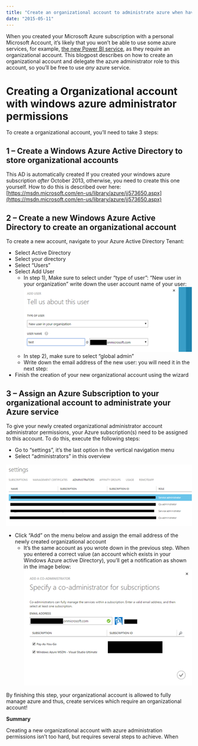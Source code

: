 ```yaml
---
title: "Create an organizational account to administrate azure when having a Microsoft Account"
date: "2015-05-11"
---
```


When you created your Microsoft Azure subscription with a personal Microsoft Account, it’s likely that you won’t be able to use some azure services, for example, [the new Power BI service](http://www.powerbi.com/), as they require an organizational account. This blogpost describes on how to create an organizational account and delegate the azure administrator role to this account, so you’ll be free to use _any_ azure service.

# Creating a Organizational account with windows azure administrator permissions

To create a organizational account, you’ll need to take 3 steps:

## 1 – Create a Windows Azure Active Directory to store organizational accounts

This AD is automatically created If you created your windows azure subscription _after_ October 2013, otherwise, you need to create this one yourself. How to do this is described over here: [https://msdn.microsoft.com/en-us/library/azure/jj573650.aspx](https://msdn.microsoft.com/en-us/library/azure/jj573650.aspx)

## 2 – Create a new Windows Azure Active Directory to create an organizational account

To create a new account, navigate to your Azure Active Directory Tenant:

- Select Active Directory
- Select your directory
- Select “Users”
- Select Add User
    - In step 1), Make sure to select under “type of user”: “New user in your organization” write down the user account name of your user:![](images/img_554f9ccc62c7d.png)
    - In step 2), make sure to select “global admin”
    - Write down the email address of the new user: you will need it in the next step:
- Finish the creation of your new organizational account using the wizard

## 3 – Assign an Azure Subscription to your organizational account to administrate your Azure service

To give your newly created organizational administrator account administrator permissions, your Azure subscription(s) need to be assigned to this account. To do this, execute the following steps:

- Go to “settings”, it’s the last option in the vertical navigation menu
- Select “administrators” in this overview

![](images/img_554f9d268b03c.png)

- Click “Add” on the menu below and assign the email address of the newly created organizational account
    - It’s the same account as you wrote down in the previous step. When you entered a correct value (an account which exists in your Windows Azure active Directory), you’ll get a notification as shown in the image below:![](images/img_554f9d7abe790.png)

By finishing this step, your organizational account is allowed to fully manage azure and thus, create services which require an organizational account!

**Summary**

Creating a new organizational account with azure administration permissions isn’t too hard, but requires several steps to achieve. When
